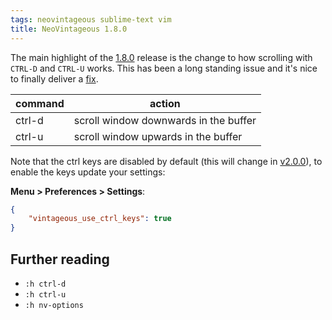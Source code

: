 ```yaml
---
tags: neovintageous sublime-text vim
title: NeoVintageous 1.8.0
---
```


The main highlight of the [1.8.0](https://github.com/NeoVintageous/NeoVintageous/releases/tag/1.8.0) release is the change to how scrolling with `CTRL-D` and `CTRL-U` works. This has been a long standing issue and it's nice to finally deliver a [fix](https://github.com/NeoVintageous/NeoVintageous/commit/eb4608631bc0d19b6c784e476ffa19151e0f2e56).

command |   action
------- | --------
ctrl-d | scroll window downwards in the buffer
ctrl-u | scroll window upwards in the buffer

Note that the ctrl keys are disabled by default (this will change in [v2.0.0](https://github.com/NeoVintageous/NeoVintageous/issues/404)), to enable the keys update your settings:

**Menu > Preferences > Settings**:

```json
{
    "vintageous_use_ctrl_keys": true
}
```

## Further reading

* `:h ctrl-d`
* `:h ctrl-u`
* `:h nv-options`
